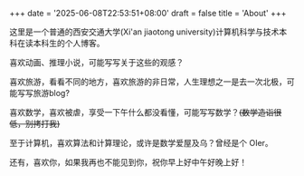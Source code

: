+++
date = '2025-06-08T22:53:51+08:00'
draft = false
title = 'About'
+++

这里是一个普通的西安交通大学(Xi'an jiaotong university)计算机科学与技术本科在读本科生的个人博客。

喜欢动画、推理小说，可能写写关于这些的观感？

喜欢旅游，看看不同的地方，喜欢旅游的非日常，人生理想之一是去一次北极，可能写写旅游blog?

喜欢数学，喜欢被虐，享受一下午什么都没看懂，可能写写数学？~~(数学造诣很低，别拷打我)~~

至于计算机，喜欢算法和计算理论，或许是数学爱屋及乌？曾经是个 OIer。

还有，喜欢你，如果我再也不能见到你，祝你早上好中午好晚上好！